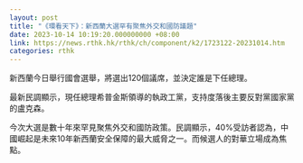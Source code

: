 ```yaml
---
layout: post
title: "《環看天下》：新西蘭大選罕有聚焦外交和國防議題"
date: 2023-10-14 10:19:20.000000000 +08:00
link: https://news.rthk.hk/rthk/ch/component/k2/1723122-20231014.htm
categories: rthk
---
```


新西蘭今日舉行國會選舉，將選出120個議席，並決定誰是下任總理。

最新民調顯示，現任總理希普金斯領導的執政工黨，支持度落後主要反對黨國家黨的盧克森。

今次大選是數十年來罕見聚焦外交和國防政策。民調顯示，40%受訪者認為，中國崛起是未來10年新西蘭安全保障的最大威脅之一。而候選人的對華立場成為焦點。
